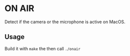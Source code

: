 # ON AIR

Detect if the camera or the microphone is active on MacOS.

## Usage

Build it with `make` the then call `./onair`